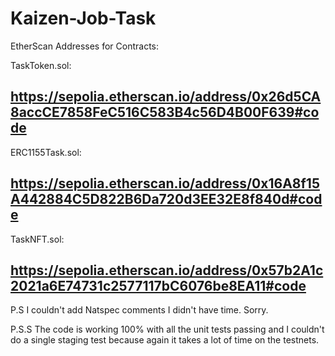 # Kaizen-Job-Task

EtherScan Addresses for Contracts:

TaskToken.sol:

https://sepolia.etherscan.io/address/0x26d5CA8accCE7858FeC516C583B4c56D4B00F639#code
------------------------------------------------------------------------------------

ERC1155Task.sol:

https://sepolia.etherscan.io/address/0x16A8f15A442884C5D822B6Da720d3EE32E8f840d#code
------------------------------------------------------------------------------------

TaskNFT.sol:

https://sepolia.etherscan.io/address/0x57b2A1c2021a6E74731c2577117bC6076be8EA11#code
------------------------------------------------------------------------------------

P.S I couldn't add Natspec comments I didn't have time. Sorry.

P.S.S The code is working 100% with all the unit tests passing and I couldn't do a single staging test because again it takes a lot of time on the testnets.
